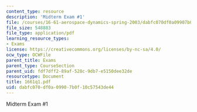 ```yaml
---
content_type: resource
description: 'Midterm Exam #1'
file: /courses/16-61-aerospace-dynamics-spring-2003/dabfc070df0a09907b0f10c57543de44_1661q1.pdf
file_size: 548883
file_type: application/pdf
learning_resource_types:
- Exams
license: https://creativecommons.org/licenses/by-nc-sa/4.0/
ocw_type: OCWFile
parent_title: Exams
parent_type: CourseSection
parent_uid: fdf7dff2-89af-528c-9db7-e5150dee32de
resourcetype: Document
title: 1661q1.pdf
uid: dabfc070-df0a-0990-7b0f-10c57543de44
---
```

Midterm Exam #1